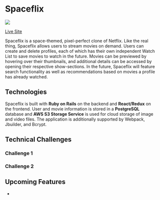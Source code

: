 # Spaceflix
<img src="https://i.imgur.com/sneEo43.jpg">

<a href="https://spaceflix.herokuapp.com" target="_blank" rel="noreferrer" >Live Site</a>

Spaceflix is a space-themed, pixel-perfect clone of Netflix. Like the real thing, Spaceflix allows users to stream movies on demand. Users can create and delete profiles, each of which has their own independent Watch List to save movies to watch in the future. Movies can be previewed by hovering over their thumbnails, and additional details can be accessed by opening their respective show-sections. In the future, Spaceflix will feature search functionality as well as recommendations based on movies a profile has already watched.

## Technologies

Spaceflix is built with <strong>Ruby on Rails</strong> on the backend and <strong>React/Redux</strong> on the frontend. User and movie information is stored in a <strong>PostgreSQL</strong> database and <strong>AWS S3 Storage Service</strong> is used for cloud storage of image and video files. The application is additionally supported by Webpack, Jbuilder, and Bcrypt.

## Technical Challenges
### Challenge 1

### Challenge 2


## Upcoming Features
<ul>
  <li></li>
</ul>

